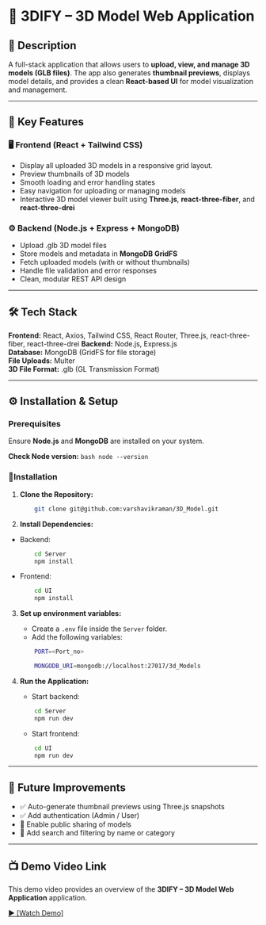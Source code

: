# 🧩 3DIFY – 3D Model Web Application

## 🧠 Description

A full-stack application that allows users to **upload, view, and manage 3D models (GLB files)**.
The app also generates **thumbnail previews**, displays model details, and provides a clean **React-based UI** for model visualization and management.

---

## 🚀 Key Features


### 🖥️ Frontend (React + Tailwind CSS)
- Display all uploaded 3D models in a responsive grid layout. 
- Preview thumbnails of 3D models
- Smooth loading and error handling states
- Easy navigation for uploading or managing models
- Interactive 3D model viewer built using **Three.js**, **react-three-fiber**, and **react-three-drei**

### ⚙️ Backend (Node.js + Express + MongoDB)
- Upload .glb 3D model files
- Store models and metadata in **MongoDB GridFS**  
- Fetch uploaded models (with or without thumbnails)
- Handle file validation and error responses
- Clean, modular REST API design  

---

## 🛠️ Tech Stack

**Frontend:** React, Axios, Tailwind CSS, React Router, Three.js, react-three-fiber, react-three-drei
**Backend:** Node.js, Express.js  
**Database:** MongoDB (GridFS for file storage)  
**File Uploads:** Multer  
**3D File Format:** .glb (GL Transmission Format) 

---

## ⚙️ Installation & Setup
### Prerequisites

Ensure **Node.js** and **MongoDB** are installed on your system.

**Check Node version:** 
    ```bash
        node --version
    ```

### 🔧Installation

1. **Clone the Repository:**  

    ```bash
        git clone git@github.com:varshavikraman/3D_Model.git
    ```

2. **Install Dependencies:**  

- Backend:
    ```bash
        cd Server
        npm install
    ```
- Frontend:
    ```bash
        cd UI
        npm install
    ```
3. **Set up environment variables:** 
 
   - Create a `.env` file inside the `Server` folder.  
   - Add the following variables:

    ```bash
        PORT=<Port_no>

        MONGODB_URI=mongodb://localhost:27017/3d_Models
    ```

4. **Run the Application:**  

   - Start backend: 

    ```bash
        cd Server   
        npm run dev
    ``` 
    - Start frontend: 

    ```bash
        cd UI   
        npm run dev
    ``` 

---

## 🧱 Future Improvements

- ✅ Auto-generate thumbnail previews using Three.js snapshots
- ✅ Add authentication (Admin / User)
- 🚀 Enable public sharing of models
- 🚀 Add search and filtering by name or category

---

## 📺 Demo Video Link

This demo video provides an overview of the **3DIFY – 3D Model Web Application** application.

<a href="https://drive.google.com/file/d/135KrrkTOMY0GkY4JckYvtxdth-aCYOdA/view?usp=sharing" target="_blank">▶️ [Watch Demo]</a>  
